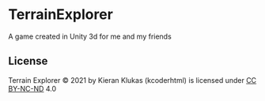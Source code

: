 # TerrainExplorer
A game created in Unity 3d for me and my friends  
## License  
Terrain Explorer © 2021 by Kieran Klukas (kcoderhtml) is licensed under [CC BY-NC-ND](https://creativecommons.org/licenses/by-nc-nd/4.0/) 4.0 

